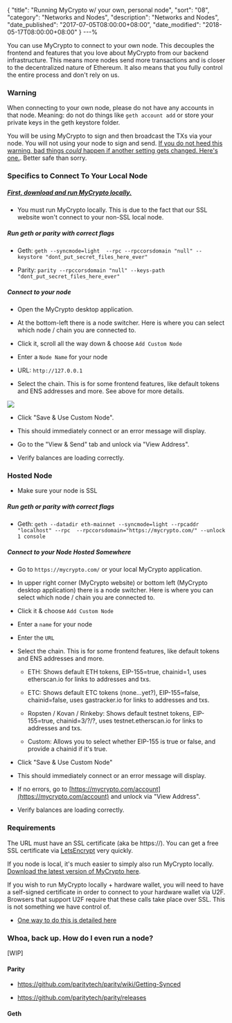 {
 "title": "Running MyCrypto w/ your own, personal node",
 "sort": "08",
 "category": "Networks and Nodes",
 "description": "Networks and Nodes",
 "date_published": "2017-07-05T08:00:00+08:00",
 "date_modified": "2018-05-17T08:00:00+08:00"
}
---%


You can use MyCrypto to connect to your own node. This decouples the frontend and features that you love about MyCrypto from our backend infrastructure. This means more nodes send more transactions and is closer to the decentralized nature of Ethereum. It also means that you fully control the entire process and don't rely on us.

### Warning

When connecting to your own node, please do not have any accounts in that node. Meaning: do not do things like `geth account add` or store your private keys in the geth keystore folder.

You will be using MyCrypto to sign and then broadcast the TXs via your node. You will not using your node to sign and send. [If you do not heed this warning, bad things *could* happen if another setting gets changed. Here's one.](https://www.reddit.com/r/ethereum/comments/3itz1f/insecurely_configured_geth_with_no_firewall_and/). Better safe than sorry.


### Specifics to Connect To Your Local Node

##### [First, download and run MyCrypto locally.](https://support.mycrypto.com/offline/running-mycrypto-locally.html)

* You must run MyCrypto locally. This is due to the fact that our SSL website won't connect to your non-SSL local node.

#####  Run geth or parity with correct flags

  *   Geth: `geth --syncmode=light  --rpc --rpccorsdomain "null" --keystore "dont_put_secret_files_here_ever"`

  *   Parity: `parity --rpccorsdomain "null" --keys-path "dont_put_secret_files_here_ever"`

##### Connect to your node

*  Open the MyCrypto desktop application.

*  At the bottom-left there is a node switcher. Here is where you can select which node / chain you are connected to.

*  Click it, scroll all the way down & choose `Add Custom Node`

*   Enter a `Node Name` for your node

*   URL: `http://127.0.0.1`

*   Select the chain. This is for some frontend features, like default tokens and ENS addresses and more. See above for more details.

![](https://i.imgur.com/cHUIdBV.png)

* Click "Save & Use Custom Node".

* This should immediately connect or an error message will display.

* Go to the "View & Send" tab and unlock via "View Address".

* Verify balances are loading correctly.



### Hosted Node

* Make sure your node is SSL

#####  Run geth or parity with correct flags

* Geth: `geth --datadir eth-mainnet --syncmode=light --rpcaddr "localhost" --rpc  --rpccorsdomain="https://mycrypto.com/" --unlock 1 console`

##### Connect to your Node Hosted Somewhere

* Go to `https://mycrypto.com/` or your local MyCrypto application.

* In upper right corner (MyCrypto website) or bottom left (MyCrypto desktop application) there is a node switcher. Here is where you can select which node / chain you are connected to.

*  Click it & choose `Add Custom Node`

*   Enter a `name` for your node

*   Enter the `URL`

*   Select the chain. This is for some frontend features, like default tokens and ENS addresses and more.

    *   ETH: Shows default ETH tokens, EIP-155=true, chainid=1, uses etherscan.io for links to addresses and txs.

    *   ETC: Shows default ETC tokens (none...yet?), EIP-155=false, chainid=false, uses gastracker.io for links to addresses and txs.

    *   Ropsten / Kovan / Rinkeby: Shows default testnet tokens, EIP-155=true, chainid=3/?/?, uses testnet.etherscan.io for links to addresses and txs.

    *   Custom: Allows you to select whether EIP-155 is true or false, and provide a chainid if it's true.

* Click "Save & Use Custom Node"

* This should immediately connect or an error message will display.

* If no errors, go to [https://mycrypto.com/account](https://mycrypto.com/account) and unlock via "View Address".

* Verify balances are loading correctly.


### Requirements

The URL must have an SSL certificate (aka be https://). You can get a free SSL certificate via [LetsEncrypt](https://letsencrypt.org/) very quickly.

If you node is local, it's much easier to simply also run MyCrypto locally. [Download the latest version of MyCrypto here](https://github.com/MyCryptoHQ/MyCrypto/releases/latest).


If you wish to run MyCrypto locally + hardware wallet, you will need to have a self-signed certificate in order to connect to your hardware wallet via U2F. Browsers that support U2F require that these calls take place over SSL. This is not something we have control of.

- [One way to do this is detailed here](https://support.mycrypto.com/offline/using-ledger-wallet-offline.html)

### Whoa, back up. How do I even run a node?

[WIP]

#### Parity

* https://github.com/paritytech/parity/wiki/Getting-Synced

* https://github.com/paritytech/parity/releases

#### Geth
